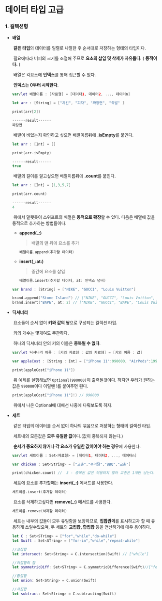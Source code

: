 # 데이터 타입 고급

### 1. 컬렉션형

* **배열**

  ​	**같은 타입**의 데이터를 일렬로 나열한 후 순서대로 저장하는 형태의 타입이다.

  ​	필요에따라 버퍼의 크기를 조절해 주므로 **요소의 삽입 및 삭제가 자유롭다**. ( **동적이다.** )

  ​	배열은 각요소에 **인덱스**를 통해 접근할 수 있다. 

  ​	**인덱스는 0부터 시작한다.**

  ```swift
  var/let 배열이름 : [자료형] = [데이터1, 데이터2, ..., 데이터n]
  ```

  ```swift
  let arr : [String] = ["치킨", "피자", "짜장면", "족발" ]
  
  print(arr[2])
  
  ------result------
  짜장면
  ```

  ​	배열이 비었는지 확인하고 싶으면 배열이름뒤에 **.isEmpty**를 붙인다.

  ```swift
  let arr : [Int] = []
  
  print(arr.isEmpty)
  
  ------result------
  true
  ```

  ​	배열의 길이를 알고싶으면 배열이름뒤에 **.count**를 붙인다.

  ```swift
  let arr : [Int] = [1,3,5,7]
  
  print(arr.count)
  
  ------result------
  4
  ```

  ​	위에서 말햇듯이 스위프트의 배열은 **동적으로 확장**할 수 있다. 다음은 배열에 값을 동적으로 추가하는 방법들이다.

  * **append(_:)**

    > 배열의 맨 뒤에 요소를 추가

    ```swift
    배열이름.append(추가할 데이터)
    ```

  * **insert(_:at:)**

    > 중간에 요소를 삽입

    ```swift
    배열이름.insert(추가할 데이터, at: 인덱스 넘버)
    ```

  ```swift
  var brand : [String] = ["NIKE", "GUCCI", "Louis Vuitton"]
  
  brand.append("Stone Island") // ["NIKE", "GUCCI", "Louis Vuitton", "Stone Island"]
  brand.insert("BAPE", at: 2) // ["NIKE", "GUCCI", "BAPE", "Louis Vuitton", "Stone Island"]
  ```


* **딕셔너리**

  ​	요소들이 순서 없이 **키와 값의 쌍**으로 구성되는 컬렉션 타입.

  ​	키의 개수는 몇개여도 무관하다.

  ​	하나의 딕셔너리 안의 키의 이름은 **중복될 수 없다**. 

  ```swift
  var/let 딕셔너리 이름 : [키의 자료형 : 값의 자료형] = [키의 이름 : 값]
  ```

  ```swift
  var appleCost : [String : Int] = ["iPhone 11":990000, "AirPods":199000, "MacBook Pro":1990000]
  
  print(appleCost["iPhone 11"]) 
  ```

  ​	위 예제를 실행해보면 ```Optional(990000)```이 출력될것이다. 하지만 우리가 원하는 값은 ```990000```이다 이럴땐 !를 붙여주면 된다.

  ```swift
  print(appleCost["iPhone 11"]!) // 990000
  ```

  ​	위에서 나온 Optional에 대해선 나중에 다뤄보도록 하자.

* **세트**

  ​	같은 타입의 데이터를 순서 없이 하나의 묶음으로 저장하는 형태의 컬렉션 타입.

  ​	세트내의 모든값은 **모두 유일한 값**이다.(값이 중복되지 않는다.)

  ​	**순서가 중요하지 않거나 각 요소가 유일한 값이어야 하는 경우**에 사용한다. 

  ```swift
  var/let 세트이름 : Set<자료형> = [데이터1, 데이터2, ..., 데이터n]
  ```

  ```swift
  var chicken : Set<String> = ["교촌","푸라닭","BBQ","교촌"]
  
  print(chicken.count) //  3 - 중복된 값은 허용되지 않아 교촌은 1개만 남는다.
  ```

  ​	세트에 요소를 추가할때는 **insert(_:)** 메서드를 사용한다.

  ```swift
  세트이름.insert(추가할 데이터)
  ```

  ​	요소를 삭제하고싶다면 **remove(_:)** 메서드를 사용한다.

  ```swift
  세트이름.remove(삭제할 데이터)
  ```

  ​	세트는 내부의 값들이 모두 유일함을 보장하므로, **집합관계**를 표시하고자 할 때 유용하게 쓰일수있으며, 두 세트의 **교집합, 합집합** 등을 연산하기에 매우 용이하다.

  ```swift
  let C : Set<STring> = ["for","while","do-while"]
  let Swift : Set<STring> = ["for-in","while","repeat-while"]
  
  //교집합
  let intersect: Set<String> = C.intersection(Swift) // ["while"]
  
  //여집합의 합
  let symmetricDiff: Set<STring> = C.symmetricDifference(Swift)//["for","for-in","do-while","repeat-while"]
  
  //합집합
  let union: Set<String> = C.union(Swift)
  
  //차집합
  let subtract: Set<String> = C.subtracting(Swift)
  ```

  